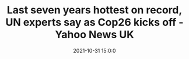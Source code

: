 ---
"title": "Last seven years hottest on record, UN experts say as Cop26 kicks off - Yahoo News UK"
"date": "2021-10-31 15:0:0"
"feed_name": "GOOGLENEWSINDUSTRIAL"
"feed_website": "https://news.google.com/search?q=industrial%2Bincident&hl=en-US&gl=US&ceid=US:en"
"feed_rss": "https://news.google.com/rss/search?q=industrial%2Bincident&hl=en-US&gl=US&ceid=US:en"
"link": "https://uk.news.yahoo.com/last-seven-years-hottest-record-150000636.html"
"source": "{'href': 'https://uk.news.yahoo.com', 'title': 'Yahoo News UK'}"
"file": "_posts/2021-1-1-0db4769b8b932b095ff02b6de80d35e2a59c18fe.md"
"accident": "0"
"drilling": "0"
"dead": "0"
"injured": "0"
"arrested": "0"
"place": "unknown place"
"where": "unknown site"
"causes": "unknown"
"place_uri": "unknown place"
---